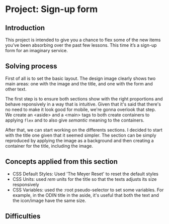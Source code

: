 # Project: Sign-up form
## Introduction
This project is intended to give you a chance to flex some of the new items you’ve been absorbing over the past few lessons. This time it’s a sign-up form for an imaginary service.

## Solving process
First of all is to set the basic layout. The design image clearly shows two main areas: one with the image and the title, and one with the form and other text.

The first step is to ensure both sections show with the right proportions and behave reponsively in a way that is intuitive. Given that it's said that there's no need to make it look good for mobile, we're gonna overlook that step. We create an \<aside\> and a \<main\> tags to both create containers to applying `flex` and to also give *semantic* meaning to the containers.

After that, we can start working on the differents sections. I decided to start with the title one given that it seemed simpler. The section can be simply reproduced by applying the image as a background and then creating a container for the title, including the image.

## Concepts applied from this section
- CSS Default Styles: Used 'The Meyer Reset' to reset the default styles
- CSS Units: used *rem* units for the title so that the texts adjusts its size responsively
- CSS Variables: used the :root pseudo-selector to set some variables. For example, in the ODIN title in the aside, it's useful that both the text and the icon/image have the same size.

## Difficulties
